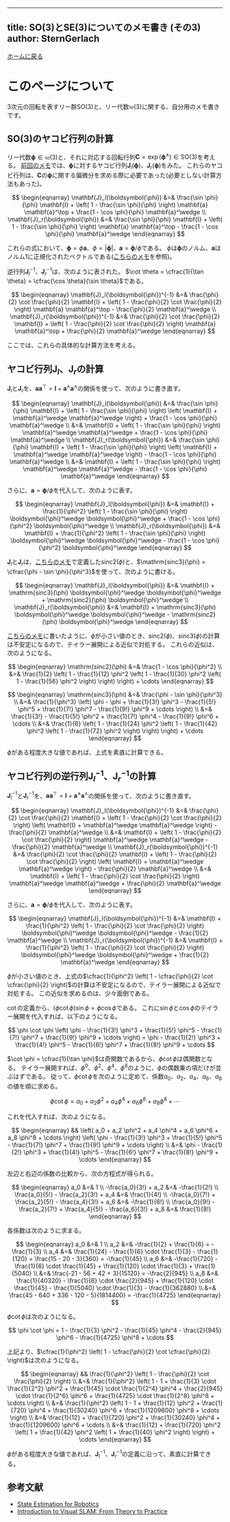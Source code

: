 
---
title:  SO(3)とSE(3)についてのメモ書き (その3)
author: SternGerlach
---

<!--
 pandoc -s --filter pandoc-crossref -M "crossrefYaml=./crossref_config.yaml" -f markdown -t html5 --mathjax --css style.css lie-3.md > lie-3.html
-->

[ホームに戻る](./index.html)

# このページについて

3次元の回転を表すリー群$\mathrm{SO}(3)$と、リー代数$\mathfrak{so}(3)$に関する、自分用のメモ書きです。

## $\mathrm{SO}(3)$のヤコビ行列の計算

リー代数$\boldsymbol{\phi} \in \mathfrak{so}(3)$と、それに対応する回転行列$\mathbf{C} = \exp(\boldsymbol{\phi}^\wedge) \in \mathrm{SO}(3)$を考える。
[前回のメモ](./lie-2.html)では、$\boldsymbol{\phi}$に対するヤコビ行列$\mathbf{J}_l(\boldsymbol{\phi})$、$\mathbf{J}_r(\boldsymbol{\phi})$をみた。
これらのヤコビ行列は、$\mathbf{C}$の$\boldsymbol{\phi}$に関する偏微分を求める際に必要であった(必要としない計算方法もあった)。

$$
  \begin{eqnarray}
    \mathbf{J}_l(\boldsymbol{\phi}) &=& \frac{\sin \phi}{\phi} \mathbf{I}
      + \left( 1 - \frac{\sin \phi}{\phi} \right) \mathbf{a} \mathbf{a}^\top
      + \frac{1 - \cos \phi}{\phi} \mathbf{a}^\wedge \\
    \mathbf{J}_r(\boldsymbol{\phi}) &=& \frac{\sin \phi}{\phi} \mathbf{I}
      + \left( 1 - \frac{\sin \phi}{\phi} \right) \mathbf{a} \mathbf{a}^\top
      - \frac{1 - \cos \phi}{\phi} \mathbf{a}^\wedge
  \end{eqnarray}
$$

これらの式において、$\boldsymbol{\phi} = \phi \mathbf{a}$、$\phi = | \boldsymbol{\phi} |$、$\mathbf{a} = \boldsymbol{\phi} / \phi$である。
$\phi$は$\boldsymbol{\phi}$のノルム、$\mathbf{a}$はノルム1に正規化されたベクトルである([こちらのメモ](./lie-1.html)を参照)。

逆行列$\mathbf{J}_l^{-1}$、$\mathbf{J}_r^{-1}$は、次のように表された。
$\cot \theta = \cfrac{1}{\tan \theta} = \cfrac{\cos \theta}{\sin \theta}$である。

$$
  \begin{eqnarray}
    \mathbf{J}_l(\boldsymbol{\phi})^{-1} &=& \frac{\phi}{2} \cot \frac{\phi}{2} \mathbf{I}
      + \left( 1 - \frac{\phi}{2} \cot \frac{\phi}{2} \right) \mathbf{a} \mathbf{a}^\top
      - \frac{\phi}{2} \mathbf{a}^\wedge \\
    \mathbf{J}_r(\boldsymbol{\phi})^{-1} &=& \frac{\phi}{2} \cot \frac{\phi}{2} \mathbf{I}
      + \left( 1 - \frac{\phi}{2} \cot \frac{\phi}{2} \right) \mathbf{a} \mathbf{a}^\top
      + \frac{\phi}{2} \mathbf{a}^\wedge
  \end{eqnarray}
$$

ここでは、これらの具体的な計算方法を考える。

## ヤコビ行列$\mathbf{J}_l$、$\mathbf{J}_r$の計算

$\mathbf{J}_l$と$\mathbf{J}_r$を、$\mathbf{a} \mathbf{a}^\top = \mathbf{I} + \mathbf{a}^\wedge \mathbf{a}^\wedge$の関係を使って、次のように書き直す。

$$
  \begin{eqnarray}
    \mathbf{J}_l(\boldsymbol{\phi}) &=& \frac{\sin \phi}{\phi} \mathbf{I}
      + \left( 1 - \frac{\sin \phi}{\phi} \right)
      \left( \mathbf{I} + \mathbf{a}^\wedge \mathbf{a}^\wedge \right)
      + \frac{1 - \cos \phi}{\phi} \mathbf{a}^\wedge \\
    &=& \mathbf{I} + \left( 1 - \frac{\sin \phi}{\phi} \right)
      \mathbf{a}^\wedge \mathbf{a}^\wedge
      + \frac{1 - \cos \phi}{\phi} \mathbf{a}^\wedge \\
    \mathbf{J}_r(\boldsymbol{\phi}) &=& \frac{\sin \phi}{\phi} \mathbf{I}
      + \left( 1 - \frac{\sin \phi}{\phi} \right)
      \left( \mathbf{I} + \mathbf{a}^\wedge \mathbf{a}^\wedge \right)
      - \frac{1 - \cos \phi}{\phi} \mathbf{a}^\wedge \\
    &=& \mathbf{I} + \left( 1 - \frac{\sin \phi}{\phi} \right)
      \mathbf{a}^\wedge \mathbf{a}^\wedge
      - \frac{1 - \cos \phi}{\phi} \mathbf{a}^\wedge
  \end{eqnarray}
$$

さらに、$\mathbf{a} = \boldsymbol{\phi} / \phi$を代入して、次のように表す。

$$
  \begin{eqnarray}
    \mathbf{J}_l(\boldsymbol{\phi}) &=&
      \mathbf{I} + \frac{1}{\phi^2} \left( 1 - \frac{\sin \phi}{\phi} \right)
      \boldsymbol{\phi}^\wedge \boldsymbol{\phi}^\wedge
      + \frac{1 - \cos \phi}{\phi^2} \boldsymbol{\phi}^\wedge \\
    \mathbf{J}_r(\boldsymbol{\phi}) &=&
      \mathbf{I} + \frac{1}{\phi^2} \left( 1 - \frac{\sin \phi}{\phi} \right)
      \boldsymbol{\phi}^\wedge \boldsymbol{\phi}^\wedge
      - \frac{1 - \cos \phi}{\phi^2} \boldsymbol{\phi}^\wedge
  \end{eqnarray}
$$


$\mathbf{J}_l$と$\mathbf{J}_r$は、[こちらのメモ](./lie-1.html)で定義した$\mathrm{sinc2}(\phi)$と、$\mathrm{sinc3}(\phi) = \cfrac{\phi - \sin \phi}{\phi^3}$を使って、次のように書ける。

$$
  \begin{eqnarray}
    \mathbf{J}_l(\boldsymbol{\phi}) &=& \mathbf{I}
      + \mathrm{sinc3}(\phi) \boldsymbol{\phi}^\wedge \boldsymbol{\phi}^\wedge
      + \mathrm{sinc2}(\phi) \boldsymbol{\phi}^\wedge \\
    \mathbf{J}_r(\boldsymbol{\phi}) &=& \mathbf{I}
      + \mathrm{sinc3}(\phi) \boldsymbol{\phi}^\wedge \boldsymbol{\phi}^\wedge
      - \mathrm{sinc2}(\phi) \boldsymbol{\phi}^\wedge
  \end{eqnarray}
$$

[こちらのメモ](./lie-1.html)に書いたように、$\phi$が小さい値のとき、$\mathrm{sinc2}(\phi)$、$\mathrm{sinc3}(\phi)$の計算は不安定になるので、テイラー展開による近似で対処する。
これらの近似は、次のようになる。

$$
  \begin{eqnarray}
    \mathrm{sinc2}(\phi) &=& \frac{1 - \cos \phi}{\phi^2} \\
    &=& \frac{1}{2} \left( 1 - \frac{1}{12} \phi^2 \left( 1 - \frac{1}{30} \phi^2
      \left( 1 - \frac{1}{56} \phi^2 \right) \right) \right) + \cdots
  \end{eqnarray}
$$

$$
  \begin{eqnarray}
    \mathrm{sinc3}(\phi) &=& \frac{\phi - \sin \phi}{\phi^3} \\
    &=& \frac{1}{\phi^3} \left( \phi - \phi + \frac{1}{3!} \phi^3 - \frac{1}{5!} \phi^5
      + \frac{1}{7!} \phi^7 - \frac{1}{9!} \phi^9 + \cdots \right) \\
    &=& \frac{1}{3!} - \frac{1}{5!} \phi^2 + \frac{1}{7!} \phi^4 - \frac{1}{9!} \phi^6 + \cdots \\
    &=& \frac{1}{6} \left( 1 - \frac{1}{24} \phi^2 \left(
      1 - \frac{1}{42} \phi^2 \left( 1 - \frac{1}{72} \phi^2 \right) \right) \right) + \cdots
  \end{eqnarray}
$$

$\phi$がある程度大きな値であれば、上式を素直に計算できる。

## ヤコビ行列の逆行列$\mathbf{J}_l^{-1}$、$\mathbf{J}_r^{-1}$の計算

$\mathbf{J}_l^{-1}$と$\mathbf{J}_r^{-1}$を、$\mathbf{a} \mathbf{a}^\top = \mathbf{I} + \mathbf{a}^\wedge \mathbf{a}^\wedge$の関係を使って、次のように書き直す。

$$
  \begin{eqnarray}
    \mathbf{J}_l(\boldsymbol{\phi})^{-1} &=& \frac{\phi}{2} \cot \frac{\phi}{2} \mathbf{I}
      + \left( 1 - \frac{\phi}{2} \cot \frac{\phi}{2} \right)
      \left( \mathbf{I} + \mathbf{a}^\wedge \mathbf{a}^\wedge \right)
      - \frac{\phi}{2} \mathbf{a}^\wedge \\
    &=& \mathbf{I} + \left( 1 - \frac{\phi}{2} \cot \frac{\phi}{2} \right)
      \mathbf{a}^\wedge \mathbf{a}^\wedge
      - \frac{\phi}{2} \mathbf{a}^\wedge \\
    \mathbf{J}_r(\boldsymbol{\phi})^{-1} &=& \frac{\phi}{2} \cot \frac{\phi}{2} \mathbf{I}
      + \left( 1 - \frac{\phi}{2} \cot \frac{\phi}{2} \right)
      \left( \mathbf{I} + \mathbf{a}^\wedge \mathbf{a}^\wedge \right)
      - \frac{\phi}{2} \mathbf{a}^\wedge \\
    &=& \mathbf{I} + \left( 1 - \frac{\phi}{2} \cot \frac{\phi}{2} \right)
      \mathbf{a}^\wedge \mathbf{a}^\wedge
      + \frac{\phi}{2} \mathbf{a}^\wedge
  \end{eqnarray}
$$

さらに、$\mathbf{a} = \boldsymbol{\phi} / \phi$を代入して、次のように表す。

$$
  \begin{eqnarray}
    \mathbf{J}_l(\boldsymbol{\phi})^{-1} &=&
      \mathbf{I} + \frac{1}{\phi^2} \left( 1 - \frac{\phi}{2} \cot \frac{\phi}{2} \right)
      \boldsymbol{\phi}^\wedge \boldsymbol{\phi}^\wedge
      - \frac{1}{2} \mathbf{a}^\wedge \\
    \mathbf{J}_r(\boldsymbol{\phi})^{-1} &=&
      \mathbf{I} + \frac{1}{\phi^2} \left( 1 - \frac{\phi}{2} \cot \frac{\phi}{2} \right)
      \boldsymbol{\phi}^\wedge \boldsymbol{\phi}^\wedge
      + \frac{1}{2} \mathbf{a}^\wedge
  \end{eqnarray}
$$

$\phi$が小さい値のとき、上式の$\cfrac{1}{\phi^2} \left( 1 - \cfrac{\phi}{2} \cot \cfrac{\phi}{2} \right)$の計算は不安定になるので、テイラー展開による近似で対処する。
この近似を求めるのは、少々面倒である。

$\cot$の定義から、$(\phi \cot \phi) \sin \phi = \phi \cos \phi$である。
これに$\sin \phi$と$\cos \phi$のテイラー展開を代入すれば、以下のようになる。

$$
  \phi \cot \phi \left( \phi - \frac{1}{3!} \phi^3 + \frac{1}{5!} \phi^5
    - \frac{1}{7!} \phi^7 + \frac{1}{9!} \phi^9 + \cdots \right)
  = \phi - \frac{1}{2!} \phi^3 + \frac{1}{4!} \phi^5
    - \frac{1}{6!} \phi^7 + \frac{1}{8!} \phi^9 + \cdots
$$

$\cot \phi = \cfrac{1}{\tan \phi}$は奇関数であるから、$\phi \cot \phi$は偶関数となる。
テイラー展開すれば、$\phi^0$、$\phi^2$、$\phi^4$、$\phi^6$のように、$\phi$の偶数乗の項だけが並ぶはずである。
従って、$\phi \cot \phi$を次のように定めて、係数$a_0$、$a_2$、$a_4$、$a_6$、$a_8$の値を順に求める。

$$
  \phi \cot \phi = a_0 + a_2 \phi^2 + a_4 \phi^4 + a_6 \phi^6 + a_8 \phi^8 + \cdots
$$

これを代入すれば、次のようになる。

$$
  \begin{eqnarray}
    && \left( a_0 + a_2 \phi^2 + a_4 \phi^4 + a_6 \phi^6 + a_8 \phi^8 + \cdots \right)
    \left( \phi - \frac{1}{3!} \phi^3 + \frac{1}{5!} \phi^5
      - \frac{1}{7!} \phi^7 + \frac{1}{9!} \phi^9 + \cdots \right) \\
    &=& \phi - \frac{1}{2!} \phi^3 + \frac{1}{4!} \phi^5
      - \frac{1}{6!} \phi^7 + \frac{1}{8!} \phi^9 + \cdots
  \end{eqnarray}
$$

左辺と右辺の係数の比較から、次の方程式が得られる。

$$
  \begin{eqnarray}
    a_0 &=& 1 \\
    -\frac{a_0}{3!} + a_2 &=& -\frac{1}{2!} \\
    \frac{a_0}{5!} - \frac{a_2}{3!} + a_4 &=& \frac{1}{4!} \\
    -\frac{a_0}{7!} + \frac{a_2}{5!} - \frac{a_4}{3!} + a_6 &=& -\frac{1}{6!} \\
    \frac{a_0}{9!} - \frac{a_2}{7!} + \frac{a_4}{5!} - \frac{a_6}{3!} + a_8 &=& \frac{1}{8!}
  \end{eqnarray}
$$

各係数は次のように求まる。

$$
  \begin{eqnarray}
    a_0 &=& 1 \\
    a_2 &=& -\frac{1}{2} + \frac{1}{6} = -\frac{1}{3} \\
    a_4 &=& \frac{1}{24} - \frac{1}{6} \cdot \frac{1}{3} - \frac{1}{120}
      = \frac{15 - 20 - 3}{360} = -\frac{1}{45} \\
    a_6 &=& -\frac{1}{720} - \frac{1}{6} \cdot \frac{1}{45}
      + \frac{1}{120} \cdot \frac{1}{3} + \frac{1}{5040} \\
    &=& \frac{-21 - 56 + 42 + 3}{15120} = -\frac{2}{945} \\
    a_8 &=& \frac{1}{40320} - \frac{1}{6} \cdot \frac{2}{945} + \frac{1}{120} \cdot \frac{1}{45}
      - \frac{1}{5040} \cdot \frac{1}{3} - \frac{1}{362880} \\
    &=& \frac{45 - 640 + 336 - 120 - 5}{1814400} = -\frac{1}{4725}
  \end{eqnarray}
$$

$\phi \cot \phi$は次のようになる。

$$
  \phi \cot \phi = 1 - \frac{1}{3} \phi^2 - \frac{1}{45} \phi^4
    - \frac{2}{945} \phi^6 - \frac{1}{4725} \phi^8 + \cdots
$$

上記より、$\cfrac{1}{\phi^2} \left( 1 - \cfrac{\phi}{2} \cot \cfrac{\phi}{2} \right)$は次のようになる。

$$
  \begin{eqnarray}
    && \frac{1}{\phi^2} \left( 1 - \frac{\phi}{2} \cot \frac{\phi}{2} \right) \\
    &=& \frac{1}{\phi^2} \left( 1 - 1
      + \frac{1}{3} \cdot \frac{1}{2^2} \phi^2
      + \frac{1}{45} \cdot \frac{1}{2^4} \phi^4
      + \frac{2}{945} \cdot \frac{1}{2^6} \phi^6
      + \frac{1}{4725} \cdot \frac{1}{2^8} \phi^8 + \cdots \right) \\
    &=& \frac{1}{\phi^2} \left( 1 - 1 + \frac{1}{12} \phi^2
      + \frac{1}{720} \phi^4 + \frac{1}{30240} \phi^6
      + \frac{1}{1209600} \phi^8 + \cdots \right) \\
    &=& \frac{1}{12} + \frac{1}{720} \phi^2 + \frac{1}{30240} \phi^4
      + \frac{1}{1209600} \phi^6 + \cdots \\
    &=& \frac{1}{12} + \frac{1}{720} \phi^2 \left( 1 + \frac{1}{42} \phi^2
      \left( 1 + \frac{1}{40} \phi^2 \right) \right) + \cdots
  \end{eqnarray}
$$

$\phi$がある程度大きな値であれば、$\mathbf{J}_l^{-1}$、$\mathbf{J}_r^{-1}$の定義に沿って、素直に計算できる。

## 参考文献

- [State Estimation for Robotics](http://asrl.utias.utoronto.ca/~tdb/bib/barfoot_ser17.pdf)
- [Introduction to Visual SLAM: From Theory to Practice](https://github.com/gaoxiang12/slambook-en)

